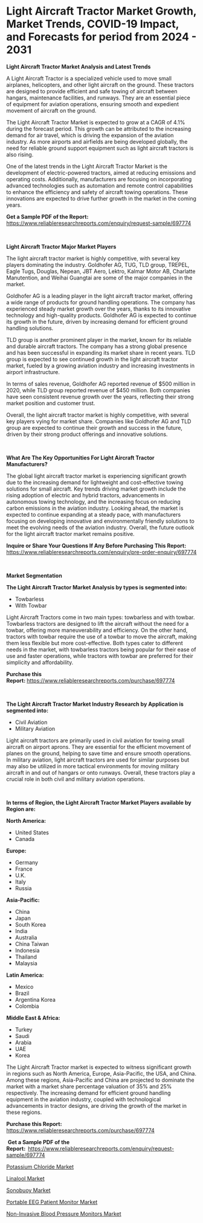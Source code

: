 <p><h1>Light Aircraft Tractor Market Growth, Market Trends, COVID-19 Impact, and Forecasts for period from 2024 - 2031</h1></p><p><strong>Light Aircraft Tractor Market Analysis and Latest Trends</strong></p>
<p><p>A Light Aircraft Tractor is a specialized vehicle used to move small airplanes, helicopters, and other light aircraft on the ground. These tractors are designed to provide efficient and safe towing of aircraft between hangars, maintenance facilities, and runways. They are an essential piece of equipment for aviation operations, ensuring smooth and expedient movement of aircraft on the ground.</p><p>The Light Aircraft Tractor Market is expected to grow at a CAGR of 4.1% during the forecast period. This growth can be attributed to the increasing demand for air travel, which is driving the expansion of the aviation industry. As more airports and airfields are being developed globally, the need for reliable ground support equipment such as light aircraft tractors is also rising.</p><p>One of the latest trends in the Light Aircraft Tractor Market is the development of electric-powered tractors, aimed at reducing emissions and operating costs. Additionally, manufacturers are focusing on incorporating advanced technologies such as automation and remote control capabilities to enhance the efficiency and safety of aircraft towing operations. These innovations are expected to drive further growth in the market in the coming years.</p></p>
<p><strong>Get a Sample PDF of the Report:&nbsp;</strong> <a href="https://www.reliableresearchreports.com/enquiry/request-sample/697774">https://www.reliableresearchreports.com/enquiry/request-sample/697774</a></p>
<p>&nbsp;</p>
<p><strong>Light Aircraft Tractor Major Market Players</strong></p>
<p><p>The light aircraft tractor market is highly competitive, with several key players dominating the industry. Goldhofer AG, TUG, TLD group, TREPEL, Eagle Tugs, Douglas, Nepean, JBT Aero, Lektro, Kalmar Motor AB, Charlatte Manutention, and Weihai Guangtai are some of the major companies in the market. </p><p>Goldhofer AG is a leading player in the light aircraft tractor market, offering a wide range of products for ground handling operations. The company has experienced steady market growth over the years, thanks to its innovative technology and high-quality products. Goldhofer AG is expected to continue its growth in the future, driven by increasing demand for efficient ground handling solutions.</p><p>TLD group is another prominent player in the market, known for its reliable and durable aircraft tractors. The company has a strong global presence and has been successful in expanding its market share in recent years. TLD group is expected to see continued growth in the light aircraft tractor market, fueled by a growing aviation industry and increasing investments in airport infrastructure.</p><p>In terms of sales revenue, Goldhofer AG reported revenue of $500 million in 2020, while TLD group reported revenue of $450 million. Both companies have seen consistent revenue growth over the years, reflecting their strong market position and customer trust.</p><p>Overall, the light aircraft tractor market is highly competitive, with several key players vying for market share. Companies like Goldhofer AG and TLD group are expected to continue their growth and success in the future, driven by their strong product offerings and innovative solutions.</p></p>
<p>&nbsp;</p>
<p><strong>What Are The Key Opportunities For Light Aircraft Tractor Manufacturers?</strong></p>
<p><p>The global light aircraft tractor market is experiencing significant growth due to the increasing demand for lightweight and cost-effective towing solutions for small aircraft. Key trends driving market growth include the rising adoption of electric and hybrid tractors, advancements in autonomous towing technology, and the increasing focus on reducing carbon emissions in the aviation industry. Looking ahead, the market is expected to continue expanding at a steady pace, with manufacturers focusing on developing innovative and environmentally friendly solutions to meet the evolving needs of the aviation industry. Overall, the future outlook for the light aircraft tractor market remains positive.</p></p>
<p><strong>Inquire or Share Your Questions If Any Before Purchasing This Report:</strong> <a href="https://www.reliableresearchreports.com/enquiry/pre-order-enquiry/697774">https://www.reliableresearchreports.com/enquiry/pre-order-enquiry/697774</a></p>
<p>&nbsp;</p>
<p><strong>Market Segmentation</strong></p>
<p><strong>The Light Aircraft Tractor Market Analysis by types is segmented into:</strong></p>
<p><ul><li>Towbarless</li><li>With Towbar</li></ul></p>
<p><p>Light Aircraft Tractors come in two main types: towbarless and with towbar. Towbarless tractors are designed to lift the aircraft without the need for a towbar, offering more maneuverability and efficiency. On the other hand, tractors with towbar require the use of a towbar to move the aircraft, making them less flexible but more cost-effective. Both types cater to different needs in the market, with towbarless tractors being popular for their ease of use and faster operations, while tractors with towbar are preferred for their simplicity and affordability.</p></p>
<p><strong>Purchase this Report:&nbsp;</strong><a href="https://www.reliableresearchreports.com/purchase/697774">https://www.reliableresearchreports.com/purchase/697774</a></p>
<p>&nbsp;</p>
<p><strong>The Light Aircraft Tractor Market Industry Research by Application is segmented into:</strong></p>
<p><ul><li>Civil Aviation</li><li>Military Aviation</li></ul></p>
<p><p>Light aircraft tractors are primarily used in civil aviation for towing small aircraft on airport aprons. They are essential for the efficient movement of planes on the ground, helping to save time and ensure smooth operations. In military aviation, light aircraft tractors are used for similar purposes but may also be utilized in more tactical environments for moving military aircraft in and out of hangars or onto runways. Overall, these tractors play a crucial role in both civil and military aviation operations.</p></p>
<p>&nbsp;</p>
<p><strong>In terms of Region, the Light Aircraft Tractor Market Players available by Region are:</strong></p>
<p>
    <p> <strong> North America: </strong>
        <ul>
            <li>United States</li>
            <li>Canada</li>
        </ul>
        </p> 
    <p> <strong> Europe: </strong>
        <ul>
            <li>Germany</li>
            <li>France</li>
            <li>U.K.</li>
            <li>Italy</li>
            <li>Russia</li>
        </ul>
        </p> 
    <p> <strong> Asia-Pacific: </strong>
        <ul>
            <li>China</li>
            <li>Japan</li>
            <li>South Korea</li>
            <li>India</li>
            <li>Australia</li>
            <li>China Taiwan</li>
            <li>Indonesia</li>
            <li>Thailand</li>
            <li>Malaysia</li>
        </ul>
        </p> 
    <p> <strong> Latin America: </strong>
        <ul>
            <li>Mexico</li>
            <li>Brazil</li>
            <li>Argentina Korea</li>
            <li>Colombia</li>
        </ul>
        </p> 
    <p> <strong> Middle East & Africa: </strong>
        <ul>
            <li>Turkey</li>
            <li>Saudi</li>
            <li>Arabia</li>
            <li>UAE</li>
            <li>Korea</li>
        </ul>
    </p>
    </p>
<p><p>The Light Aircraft Tractor market is expected to witness significant growth in regions such as North America, Europe, Asia-Pacific, the USA, and China. Among these regions, Asia-Pacific and China are projected to dominate the market with a market share percentage valuation of 35% and 25% respectively. The increasing demand for efficient ground handling equipment in the aviation industry, coupled with technological advancements in tractor designs, are driving the growth of the market in these regions.</p></p>
<p><strong>Purchase this Report: </strong><a href="https://www.reliableresearchreports.com/purchase/697774">https://www.reliableresearchreports.com/purchase/697774</a></p>
<p>&nbsp;<strong>Get a Sample PDF of the Report:&nbsp;&nbsp;</strong><a href="https://www.reliableresearchreports.com/enquiry/request-sample/697774">https://www.reliableresearchreports.com/enquiry/request-sample/697774</a></p>
<p><strong></strong></p>
<p><p><a href="https://medium.com/@suepaterson547/potassium-chloride-market-outlook-industry-overview-and-forecast-2024-to-2031-1d01da5a92f4">Potassium Chloride Market</a></p><p><a href="https://medium.com/@suepaterson547/linalool-nbsp-market-focuses-on-market-share-size-and-projected-forecast-till-2031-b9c1de993708">Linalool Market</a></p><p><a href="https://medium.com/@suepaterson547/sonobuoy-market-analysis-and-sze-forecasted-for-period-from-2024-to-2031-bcb5589e3da5">Sonobuoy Market</a></p><p><a href="https://issuu.com/reportprime-2/docs/portable-eeg-patient-monitor-market-size-2030.pptx">Portable EEG Patient Monitor Market</a></p><p><a href="https://issuu.com/reportprime-2/docs/non-invasive-blood-pressure-monitors-market-size-2">Non-Invasive Blood Pressure Monitors Market</a></p></p>